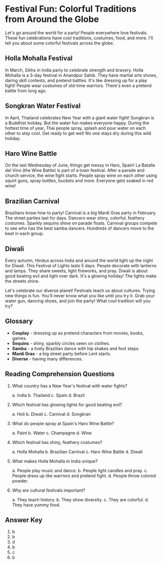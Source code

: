 # Festival Fun: Colorful Traditions from Around the Globe

Let's go around the world for a party! People everywhere love festivals. These fun celebrations have cool traditions, costumes, food, and more. I'll tell you about some colorful festivals across the globe.

## Holla Mohalla Festival

In March, Sikhs in India party to celebrate strength and bravery. Holla Mohalla is a 3-day festival in Anandpur Sahib. They have martial arts shows, daring skill contests, and pretend battles. It's like dressing up for a play fight! People wear costumes of old-time warriors. There's even a pretend battle from long ago.

## Songkran Water Festival

In April, Thailand celebrates New Year with a giant water fight! Songkran is a Buddhist holiday. But the water fun makes everyone happy. During the hottest time of year, Thai people spray, splash and pour water on each other to stay cool. Get ready to get wet! No one stays dry during this wild holiday.

## Haro Wine Battle

On the last Wednesday of June, things get messy in Haro, Spain! La Batalla del Vino (the Wine Battle) is part of a town festival. After a parade and church service, the wine fight starts. People spray wine on each other using squirt guns, spray bottles, buckets and more. Everyone gets soaked in red wine!

## Brazilian Carnival

Brazilians know how to party! Carnival is a big Mardi Gras party in February. The street parties last for days. Dancers wear shiny, colorful, feathery costumes. Sparkly sequins shine on parade floats. Carnival groups compete to see who has the best samba dancers. Hundreds of dancers move to the beat in each group.

## Diwali

Every autumn, Hindus across India and around the world light up the night for Diwali. This Festival of Lights lasts 5 days. People decorate with lanterns and lamps. They share sweets, light fireworks, and pray. Diwali is about good beating evil and light over dark. It's a glowing holiday! The lights make the streets shine.

Let's celebrate our diverse planet! Festivals teach us about cultures. Trying new things is fun. You'll never know what you like until you try it. Grab your water gun, dancing shoes, and join the party! What cool tradition will you try?

## Glossary

- **Cosplay** - dressing up as pretend characters from movies, books, games.
- **Sequins** - shiny, sparkly circles sewn on clothes.
- **Samba** - a lively Brazilian dance with hip shakes and foot steps.
- **Mardi Gras** - a big street party before Lent starts.
- **Diverse** - having many differences.

## Reading Comprehension Questions

1. What country has a New Year's festival with water fights?

   a. India
   b. Thailand
   c. Spain
   d. Brazil

2. Which festival has glowing lights for good beating evil?

   a. Holi
   b. Diwali
   c. Carnival
   d. Songkran

3. What do people spray at Spain's Haro Wine Battle?

   a. Paint
   b. Water
   c. Champagne
   d. Wine

4. Which festival has shiny, feathery costumes?

   a. Holla Mohalla
   b. Brazilian Carnival
   c. Haro Wine Battle
   d. Diwali

5. What makes Holla Mohalla in India unique?

   a. People play music and dance.
   b. People light candles and pray.
   c. People dress up like warriors and pretend fight.
   d. People throw colored powder.

6. Why are cultural festivals important?

   a. They teach history.
   b. They show diversity.
   c. They are colorful.
   d. They have yummy food.

## Answer Key

1. b
2. b
3. d
4. b
5. c
6. b
